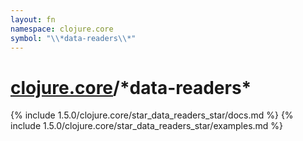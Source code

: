 ```yaml
---
layout: fn
namespace: clojure.core
symbol: "\\*data-readers\\*"
---
```


# [clojure.core](../)/\*data-readers\*

{% include 1.5.0/clojure.core/star_data_readers_star/docs.md %}
{% include 1.5.0/clojure.core/star_data_readers_star/examples.md %}

